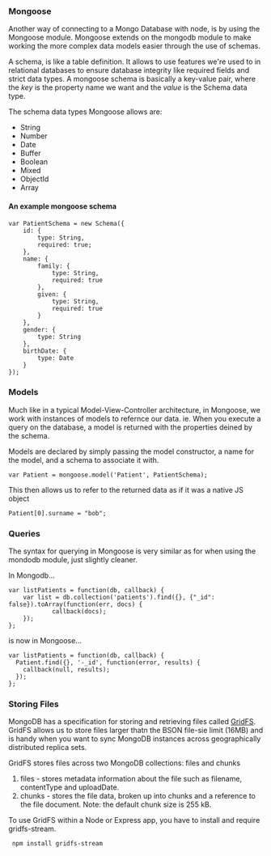### Mongoose
Another way of connecting to a Mongo Database with node, is by using the Mongoose module.
Mongoose extends on the mongodb module to make working the more complex data models easier through the use of schemas.

A schema, is like a table definition. It allows to use features we're used to in relational databases to ensure database integrity like required fields and strict data types.
A mongoose schema is basically a key-value pair, where the *key* is the property name we want and the *value* is the Schema data type. 

The schema data types Mongoose allows are:
- String
- Number
- Date
- Buffer
- Boolean
- Mixed
- ObjectId
- Array

#### An example mongoose schema
```
var PatientSchema = new Schema({
    id: {
        type: String,
        required: true;
    },
    name: {
        family: {
            type: String,
            required: true
        },
        given: {
            type: String,
            required: true
        }
    },
    gender: {
        type: String
    },
    birthDate: {
        type: Date
    }
});
```

### Models
Much like in a typical Model-View-Controller architecture, in Mongoose, we work with instances of models to refernce our data.
ie. When you execute a query on the database, a model is returned with the properties deined by the schema.

Models are declared by simply passing the model constructor, a name for the model, and a schema to associate it with.
```
var Patient = mongoose.model('Patient', PatientSchema);
```
This then allows us to refer to the returned data as if it was a native JS object
```
Patient[0].surname = "bob";
```

### Queries

The syntax for querying in Mongoose is very similar as for when using the mondodb module, just slightly cleaner.

In Mongodb...

```
var listPatients = function(db, callback) {
    var list = db.collection('patients').find({}, {"_id": false}).toArray(function(err, docs) {
            callback(docs);
    });
};

```
is now in Mongoose...
```
var listPatients = function(db, callback) {
  Patient.find({}, '-_id', function(error, results) { 
    callback(null, results);
  });
};
```

### Storing Files
MongoDB has a specification for storing and retrieving files called [GridFS][1].
GridFS allows us to store files larger thatn the BSON file-sie limit (16MB) and is handy when you want to sync MongoDB instances across geographically distributed replica sets.

GridFS stores files across two MongoDB collections: files and chunks
1. files - stores metadata information about the file such as filename, contentType and uploadDate.
2. chunks - stores the file data, broken up into chunks and a reference to the file document. Note: the default chunk size is 255 kB.

To use GridFS within a Node or Express app, you have to install and require gridfs-stream.

``` npm install gridfs-stream```

```

```

[1]: http://docs.mongodb.org/manual/core/gridfs/ "GridFS"